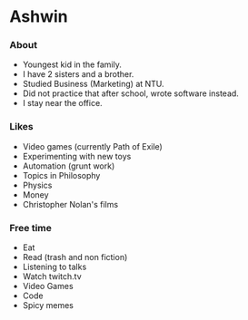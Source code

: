 # Ashwin

### About
* Youngest kid in the family.
* I have 2 sisters and a brother.
* Studied Business (Marketing) at NTU.
* Did not practice that after school, wrote software instead.
* I stay near the office.

### Likes
* Video games (currently Path of Exile)
* Experimenting with new toys
* Automation (grunt work)
* Topics in Philosophy
* Physics
* Money
* Christopher Nolan's films

### Free time
* Eat
* Read (trash and non fiction)
* Listening to talks
* Watch twitch.tv
* Video Games
* Code
* Spicy memes
